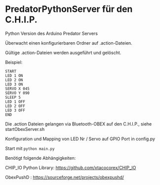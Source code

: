 # PredatorPythonServer für den C.H.I.P.

Python Version des Arduino Predator Servers

Überwacht einen konfigurierbaren Ordner auf .action-Dateien.

Gültige .action-Dateien werden ausgeführt und gelöscht.

Beispiel:
```
START
LED 1 ON
LED 2 ON
LED 3 ON
SERVO X 045
SERVO Y 090
SLEEP 5
LED 1 OFF
LED 2 OFF
LED 3 OFF
END
```

Die .action Dateien gelangen via Bluetooth-OBEX auf den C.H.I.P., siehe startObexServer.sh

Konfiguration und Mapping von LED Nr / Servo auf GPIO Port in config.py

Start mit `python main.py`


Benötigt folgende Abhängigkeiten:

CHIP_IO Python Library: https://github.com/xtacocorex/CHIP_IO

ObexPushD : https://sourceforge.net/projects/obexpushd/
